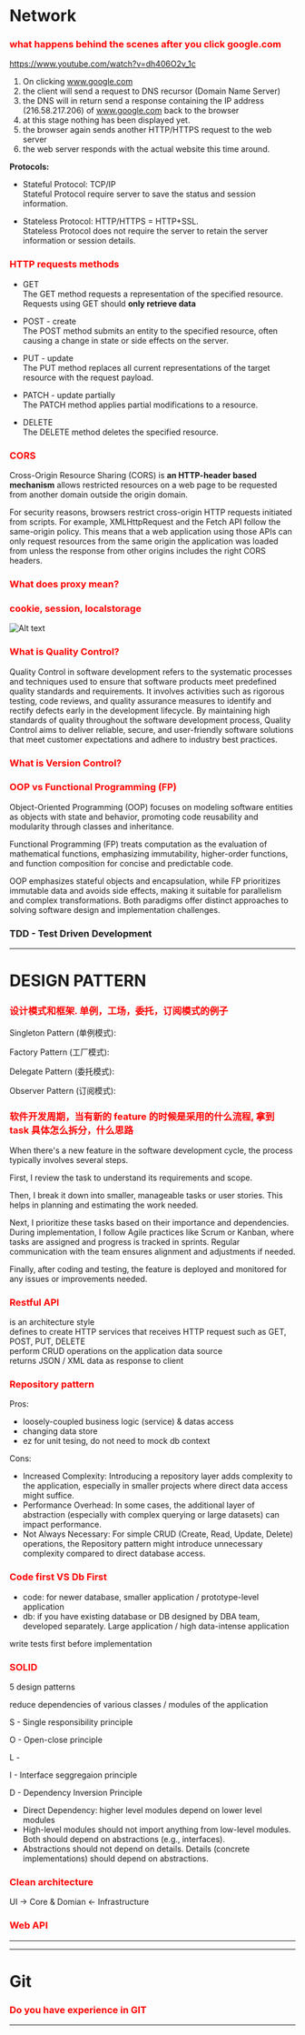 # Network

### <span style="color:red;">what happens behind the scenes after you click google.com</span>

https://www.youtube.com/watch?v=dh406O2v_1c

1. On clicking www.google.com
2. the client will send a request to DNS recursor (Domain Name Server)
3. the DNS will in return send a response containing the IP address (216.58.217.206) of www.google.com back to the browser
4. at this stage nothing has been displayed yet.
5. the browser again sends another HTTP/HTTPS request to the web server
6. the web server responds with the actual website this time around.

**Protocols:**

-   Stateful Protocol: TCP/IP  
    Stateful Protocol require server to save the status and session information.

-   Stateless Protocol: HTTP/HTTPS = HTTP+SSL.  
    Stateless Protocol does not require the server to retain the server information or session details.

### <span style="color:red;">HTTP requests methods</span>

-   GET  
    The GET method requests a representation of the specified resource. Requests using GET should **only retrieve data**

-   POST - create  
    The POST method submits an entity to the specified resource, often causing a change in state or side effects on the server.

-   PUT - update  
    The PUT method replaces all current representations of the target resource with the request payload.

-   PATCH - update partially  
    The PATCH method applies partial modifications to a resource.
-   DELETE  
    The DELETE method deletes the specified resource.

### <span style="color:red;">CORS</span>

Cross-Origin Resource Sharing (CORS) is **an HTTP-header based mechanism** allows restricted resources on a web page to be requested from another domain outside the origin domain.

For security reasons, browsers restrict cross-origin HTTP requests initiated from scripts. For example, XMLHttpRequest and the Fetch API follow the same-origin policy. This means that a web application using those APIs can only request resources from the same origin the application was loaded from unless the response from other origins includes the right CORS headers.

### <span style="color:red;">What does proxy mean?</span>

### <span style="color:red;">cookie, session, localstorage</span>

![Alt text](https://i.stack.imgur.com/sMNoo.png)

### <span style="color:red;">What is Quality Control?</span>

Quality Control in software development refers to the systematic processes and techniques used to ensure that software products meet predefined quality standards and requirements. It involves activities such as rigorous testing, code reviews, and quality assurance measures to identify and rectify defects early in the development lifecycle. By maintaining high standards of quality throughout the software development process, Quality Control aims to deliver reliable, secure, and user-friendly software solutions that meet customer expectations and adhere to industry best practices.

### <span style="color:red;">What is Version Control?</span>

### <span style="color:red;">OOP vs Functional Programming (FP)</span>

Object-Oriented Programming (OOP) focuses on modeling software entities as objects with state and behavior, promoting code reusability and modularity through classes and inheritance.

Functional Programming (FP) treats computation as the evaluation of mathematical functions, emphasizing immutability, higher-order functions, and function composition for concise and predictable code.

OOP emphasizes stateful objects and encapsulation, while FP prioritizes immutable data and avoids side effects, making it suitable for parallelism and complex transformations. Both paradigms offer distinct approaches to solving software design and implementation challenges.

### TDD - Test Driven Development

---

# DESIGN PATTERN

### <span style="color:red;">设计模式和框架. 单例，工场，委托，订阅模式的例子</span>

Singleton Pattern (单例模式):

Factory Pattern (工厂模式):

Delegate Pattern (委托模式):

Observer Pattern (订阅模式):

### <span style="color:red;">软件开发周期，当有新的 feature 的时候是采用的什么流程, 拿到 task 具体怎么拆分，什么思路</span>

When there's a new feature in the software development cycle, the process typically involves several steps.

First, I review the task to understand its requirements and scope.

Then, I break it down into smaller, manageable tasks or user stories. This helps in planning and estimating the work needed.

Next, I prioritize these tasks based on their importance and dependencies. During implementation, I follow Agile practices like Scrum or Kanban, where tasks are assigned and progress is tracked in sprints. Regular communication with the team ensures alignment and adjustments if needed.

Finally, after coding and testing, the feature is deployed and monitored for any issues or improvements needed.

### <span style="color:red;">Restful API</span>

is an architecture style  
defines to create HTTP services that receives HTTP request such as GET, POST, PUT, DELETE  
perform CRUD operations on the application data source  
returns JSON / XML data as response to client

### <span style="color:red;">Repository pattern</span>

Pros:

-   loosely-coupled business logic (service) & datas access
-   changing data store
-   ez for unit tesing, do not need to mock db context

Cons:

-   Increased Complexity: Introducing a repository layer adds complexity to the application, especially in smaller projects where direct data access might suffice.
-   Performance Overhead: In some cases, the additional layer of abstraction (especially with complex querying or large datasets) can impact performance.
-   Not Always Necessary: For simple CRUD (Create, Read, Update, Delete) operations, the Repository pattern might introduce unnecessary complexity compared to direct database access.

### <span style="color:red;">Code first VS Db First</span>

-   code: for newer database, smaller application / prototype-level application
-   db: if you have existing database or DB designed by DBA team, developed separately. Large application / high data-intense application

write tests first before implementation

### <span style="color:red;">SOLID</span>

5 design patterns

reduce dependencies of various classes / modules of the application

S - Single responsibility principle

O - Open-close principle

L -

I - Interface seggregaion principle

D - Dependency Inversion Principle

-   Direct Dependency: higher level modules depend on lower level modules
-   High-level modules should not import anything from low-level modules. Both should depend on abstractions (e.g., interfaces).
-   Abstractions should not depend on details. Details (concrete implementations) should depend on abstractions.

### <span style="color:red;">Clean architecture</span>

UI -> Core & Domian <- Infrastructure

### <span style="color:red;">Web API</span>

---



---

# Git

### <span style="color:red;">Do you have experience in GIT</span>

---
